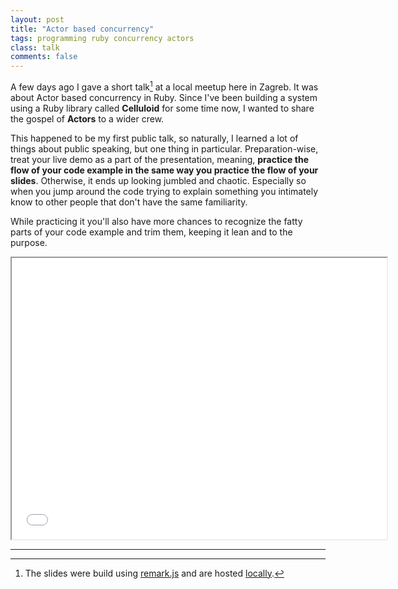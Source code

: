 ```yaml
---
layout: post
title: "Actor based concurrency"
tags: programming ruby concurrency actors
class: talk
comments: false
---
```


A few days ago I gave a short talk[^1] at a local meetup here in Zagreb. It was about Actor based concurrency in Ruby. Since I've been building a system using a Ruby library called **Celluloid** for some time now, I wanted to share the gospel of **Actors** to a wider crew.


This happened to be my first public talk, so naturally, I learned a lot of things about public speaking, but one thing in particular. Preparation-wise, treat your live demo as a part of the presentation, meaning, **practice the flow of your code example in the same way you practice the flow of your slides**. Otherwise, it ends up looking jumbled and chaotic. Especially so when you jump around the code trying to explain something you intimately know to other people that don't have the same familiarity.

While practicing it you'll also have more chances to recognize the fatty parts of your code example and trim them, keeping it lean and to the purpose.

<iframe src="/talks/actors.html" width="600" height="450"></iframe>

---
[^1]: The slides were build using [remark.js](https://github.com/gnab/remark) and are hosted [locally](/talks/actors.html).
